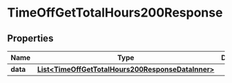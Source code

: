 

# TimeOffGetTotalHours200Response


## Properties

| Name | Type | Description | Notes |
|------------ | ------------- | ------------- | -------------|
|**data** | [**List&lt;TimeOffGetTotalHours200ResponseDataInner&gt;**](TimeOffGetTotalHours200ResponseDataInner.md) |  |  |



